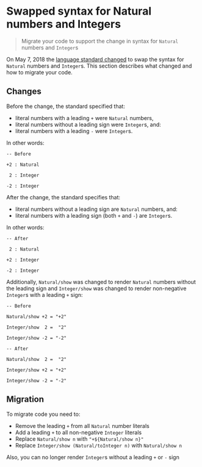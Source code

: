 # Swapped syntax for Natural numbers and Integers

> Migrate your code to support the change in syntax for `Natural` numbers and `Integer`s

On May 7, 2018 the [language standard changed][change] to swap the syntax for `Natural` numbers and `Integer`s.  This section describes what changed and how to migrate your code.

## Changes

Before the change, the standard specified that:

* literal numbers with a leading `+` were `Natural` numbers,
* literal numbers without a leading sign were `Integer`s, and:
* literal numbers with a leading `-` were `Integer`s.

In other words:

```dhall
-- Before

+2 : Natural

 2 : Integer

-2 : Integer
```

After the change, the standard specifies that:

* literal numbers without a leading sign are `Natural` numbers, and:
* literal numbers with a leading sign (both `+` and `-`) are `Integer`s.

In other words:

```dhall
-- After

 2 : Natural

+2 : Integer

-2 : Integer
```

Additionally, `Natural/show` was changed to render `Natural` numbers without the leading sign and `Integer/show` was changed to render non-negative `Integer`s with a leading `+` sign:

```dhall
-- Before

Natural/show +2 = "+2"

Integer/show  2 =  "2"

Integer/show -2 = "-2"
```

```dhall
-- After

Natural/show  2 =  "2"

Integer/show +2 = "+2"

Integer/show -2 = "-2"
```

## Migration

To migrate code you need to:

* Remove the leading `+` from all `Natural` number literals
* Add a leading `+` to all non-negative `Integer` literals
* Replace `Natural/show n` with `"+${Natural/show n}"`
* Replace `Integer/show (Natural/toInteger n)` with `Natural/show n`

Also, you can no longer render `Integer`s without a leading `+` or `-` sign

[change]: https://github.com/dhall-lang/dhall-lang/pull/141
